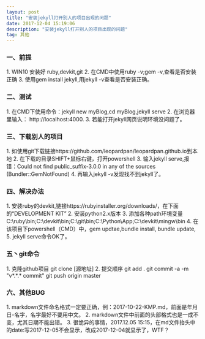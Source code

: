 ```yaml
---
layout: post
title: "安装jekyll打开别人的项目出现的问题"
date: 2017-12-04 15:19:06 
description: "安装jekyll打开别人的项目出现的问题"
tag: 其他
---
```

<h3>一、前提</h3>
1. WIN10 安装好  ruby,devkit,git
2. 在CMD中使用ruby -v;gem -v,查看是否安装正确
3. 使用gem install jekyll,用jekyll -v查看是否安装正确。
<p> </p>
<h3>二、测试</h3>
1. 在CMD下使用命令：jekyll new myBlog,cd myBlog,jekyll serve
2. 在浏览器里输入： http://localhost:4000.
3. 若能打开jekyll网页说明环境没问题了。

<h3>三、下载别人的项目</h3>
1. 如使用git下载链接https://github.com/leopardpan/leopardpan.github.io到本地
2. 在下载的目录SHIFT+鼠标右键，打开powershell
3. 输入jekyll serve,报错：Could not find public_suffix-3.0.0 in any of the sources (Bundler::GemNotFound)
4. 再输入jekyll -v发现找不到jekyll了。

<h3>四、解决办法</h3>
1. 安装ruby的devkit,链接https://rubyinstaller.org/downloads/，在下面的“DEVELOPMENT KIT”
2. 安装python2.x版本
3. 添加各种path环境变量C:\ruby\bin;C:\devkit\bin;C:\git\bin;C:\Python\App;C:\devkit\mingw\bin
4. 在该项目下powershell（CMD）中，gem updtae,bundle install, bundle update,
5. jekyll serve命令OK了。

<h3>五丶git命令</h3>
1. 克隆github项目 git clone [源地址]
2. 提交顺序 git add .   git commit -a -m "v*.*.* commit"   git push origin master


<h3>六、其他BUG</h3>
1. markdown文件命名格式一定要正确，例：2017-10-22-KMP.md，前面是年月日-名字，名字最好不要用中文。
2. markdown文件中前面的头部格式也是一成不变，尤其日期不能出错。
3. 很诡异的事情，2017.12.05 15:15，在md文件抬头中的date:写2017-12-05不会显示，改成2017-12-04就显示了，WTF？


